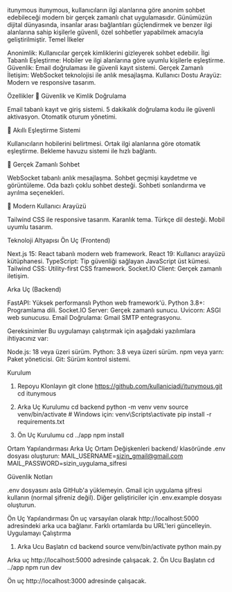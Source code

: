 itunymous
itunymous, kullanıcıların ilgi alanlarına göre anonim sohbet edebileceği modern bir gerçek zamanlı chat uygulamasıdır. Günümüzün dijital dünyasında, insanlar arası bağlantıları güçlendirmek ve benzer ilgi alanlarına sahip kişilerle güvenli, özel sohbetler yapabilmek amacıyla geliştirilmiştir.
Temel İlkeler

Anonimlik: Kullanıcılar gerçek kimliklerini gizleyerek sohbet edebilir.
İlgi Tabanlı Eşleştirme: Hobiler ve ilgi alanlarına göre uyumlu kişilerle eşleştirme.
Güvenlik: Email doğrulaması ile güvenli kayıt sistemi.
Gerçek Zamanlı İletişim: WebSocket teknolojisi ile anlık mesajlaşma.
Kullanıcı Dostu Arayüz: Modern ve responsive tasarım.

Özellikler
🔐 Güvenlik ve Kimlik Doğrulama

Email tabanlı kayıt ve giriş sistemi.
5 dakikalık doğrulama kodu ile güvenli aktivasyon.
Otomatik oturum yönetimi.

👥 Akıllı Eşleştirme Sistemi

Kullanıcıların hobilerini belirtmesi.
Ortak ilgi alanlarına göre otomatik eşleştirme.
Bekleme havuzu sistemi ile hızlı bağlantı.

💬 Gerçek Zamanlı Sohbet

WebSocket tabanlı anlık mesajlaşma.
Sohbet geçmişi kaydetme ve görüntüleme.
Oda bazlı çoklu sohbet desteği.
Sohbeti sonlandırma ve ayrılma seçenekleri.

🎨 Modern Kullanıcı Arayüzü

Tailwind CSS ile responsive tasarım.
Karanlık tema.
Türkçe dil desteği.
Mobil uyumlu tasarım.

Teknoloji Altyapısı
Ön Uç (Frontend)

Next.js 15: React tabanlı modern web framework.
React 19: Kullanıcı arayüzü kütüphanesi.
TypeScript: Tip güvenliği sağlayan JavaScript üst kümesi.
Tailwind CSS: Utility-first CSS framework.
Socket.IO Client: Gerçek zamanlı iletişim.

Arka Uç (Backend)

FastAPI: Yüksek performanslı Python web framework'ü.
Python 3.8+: Programlama dili.
Socket.IO Server: Gerçek zamanlı sunucu.
Uvicorn: ASGI web sunucusu.
Email Doğrulama: Gmail SMTP entegrasyonu.

Gereksinimler
Bu uygulamayı çalıştırmak için aşağıdaki yazılımlara ihtiyacınız var:

Node.js: 18 veya üzeri sürüm.
Python: 3.8 veya üzeri sürüm.
npm veya yarn: Paket yöneticisi.
Git: Sürüm kontrol sistemi.

Kurulum
1. Repoyu Klonlayın
git clone https://github.com/kullaniciadi/itunymous.git
cd itunymous

2. Arka Uç Kurulumu
cd backend
python -m venv venv
source venv/bin/activate  # Windows için: venv\Scripts\activate
pip install -r requirements.txt

3. Ön Uç Kurulumu
cd ../app
npm install

Ortam Yapılandırması
Arka Uç Ortam Değişkenleri
backend/ klasöründe .env dosyası oluşturun:
MAIL_USERNAME=sizin_gmail@gmail.com
MAIL_PASSWORD=sizin_uygulama_sifresi

Güvenlik Notları

.env dosyasını asla GitHub'a yüklemeyin.
Gmail için uygulama şifresi kullanın (normal şifreniz değil).
Diğer geliştiriciler için .env.example dosyası oluşturun.

Ön Uç Yapılandırması
Ön uç varsayılan olarak http://localhost:5000 adresindeki arka uca bağlanır. Farklı ortamlarda bu URL'leri güncelleyin.
Uygulamayı Çalıştırma
1. Arka Ucu Başlatın
cd backend
source venv/bin/activate
python main.py

Arka uç http://localhost:5000 adresinde çalışacak.
2. Ön Ucu Başlatın
cd ../app
npm run dev

Ön uç http://localhost:3000 adresinde çalışacak.

